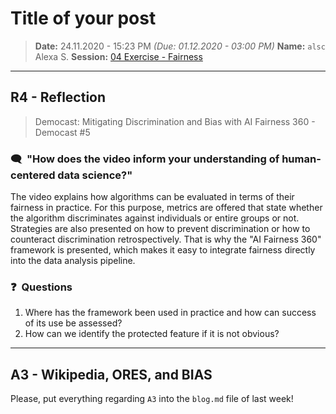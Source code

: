 # Title of your post
> **Date:** 24.11.2020 - 15:23 PM *(Due: 01.12.2020 - 03:00 PM)*
> **Name:** `alsc` Alexa S.
> **Session:** [04 Exercise - Fairness](https://github.com/FUB-HCC/hcds-winter-2020/wiki/04_exercise)   
----

## R4 - Reflection
> Democast: Mitigating Discrimination and Bias with AI Fairness 360 - Democast #5

### 🗨️&nbsp; "How does the video inform your understanding of human-centered data science?"  

The video explains how algorithms can be evaluated in terms of their fairness in practice. For this purpose, metrics are offered that state whether the algorithm discriminates against individuals or entire groups or not. Strategies are also presented on how to prevent discrimination or how to counteract discrimination retrospectively. That is why the "AI Fairness 360" framework is presented, which makes it easy to integrate fairness directly into the data analysis pipeline.

### ❓&nbsp; Questions
1. Where has the framework been used in practice and how can success of its use be assessed?
1. How can we identify the protected feature if it is not obvious?

***

## A3 - Wikipedia, ORES, and BIAS
Please, put everything regarding `A3` into the `blog.md` file of last week!